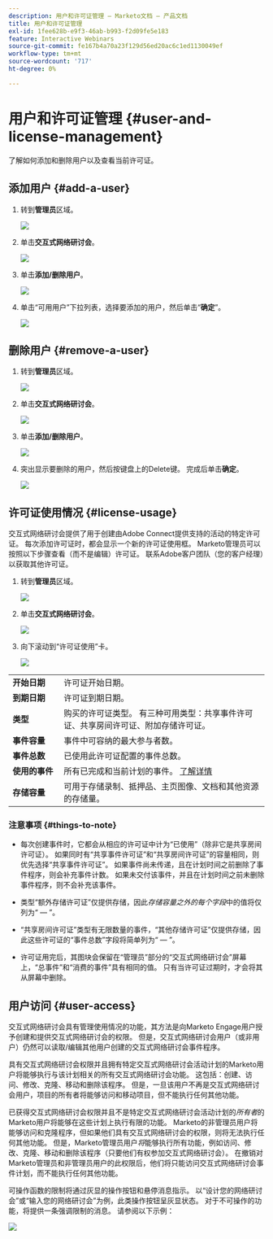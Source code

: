 ```yaml
---
description: 用户和许可证管理 — Marketo文档 — 产品文档
title: 用户和许可证管理
exl-id: 1fee628b-e9f3-46ab-b993-f2d09fe5e183
feature: Interactive Webinars
source-git-commit: fe167b4a70a23f129d56ed20ac6c1ed1130049ef
workflow-type: tm+mt
source-wordcount: '717'
ht-degree: 0%

---
```


# 用户和许可证管理 {#user-and-license-management}

了解如何添加和删除用户以及查看当前许可证。

## 添加用户 {#add-a-user}

1. 转到&#x200B;**管理员**&#x200B;区域。

   ![](assets/user-and-license-management-1.png)

1. 单击&#x200B;**交互式网络研讨会**。

   ![](assets/user-and-license-management-2.png)

1. 单击&#x200B;**添加/删除用户**。

   ![](assets/user-and-license-management-3.png)

1. 单击“可用用户”下拉列表，选择要添加的用户，然后单击“**确定**”。

   ![](assets/user-and-license-management-4.png)

## 删除用户 {#remove-a-user}

1. 转到&#x200B;**管理员**&#x200B;区域。

   ![](assets/user-and-license-management-5.png)

1. 单击&#x200B;**交互式网络研讨会**。

   ![](assets/user-and-license-management-6.png)

1. 单击&#x200B;**添加/删除用户**。

   ![](assets/user-and-license-management-7.png)

1. 突出显示要删除的用户，然后按键盘上的Delete键。 完成后单击&#x200B;**确定**。

   ![](assets/user-and-license-management-8.png)

## 许可证使用情况 {#license-usage}

交互式网络研讨会提供了用于创建由Adobe Connect提供支持的活动的特定许可证。 每次添加许可证时，都会显示一个新的许可证使用框。 Marketo管理员可以按照以下步骤查看（而不是编辑）许可证。 联系Adobe客户团队（您的客户经理）以获取其他许可证。

1. 转到&#x200B;**管理员**&#x200B;区域。

   ![](assets/user-and-license-management-9.png)

1. 单击&#x200B;**交互式网络研讨会**。

   ![](assets/user-and-license-management-10.png)

1. 向下滚动到“许可证使用”卡。

   ![](assets/user-and-license-management-11.png)

<table>
  <tr>
   <td width="20%"><b>开始日期</b></td>
   <td width="80%">许可证开始日期。</td>
  </tr>
  <tr>
   <td width="20%"><b>到期日期</b></td>
   <td width="80%">许可证到期日期。</td>
  </tr>
  <tr>
   <td width="20%"><b>类型</b></td>
   <td width="80%">购买的许可证类型。 有三种可用类型：共享事件许可证、共享房间许可证、附加存储许可证。</td>
  </tr>
  <tr>
   <td width="20%"><b>事件容量</b></td>
   <td width="80%">事件中可容纳的最大参与者数。</td>
  </tr>
  <tr>
   <td width="20%"><b>事件总数</b></td>
   <td width="80%">已使用此许可证配置的事件总数。</td>
  </tr>
  <tr>
   <td width="20%"><b>使用的事件</b></td>
   <td width="80%">所有已完成和当前计划的事件。 <a href="#things-to-note">了解详情</a></td>
  </tr>
  <tr>
   <td width="20%"><b>存储容量</b></td>
   <td width="80%">可用于存储录制、抵押品、主页图像、文档和其他资源的存储量。</td>
  </tr>
  </tbody>
</table>

### 注意事项 {#things-to-note}

* 每次创建事件时，它都会从相应的许可证中计为“已使用”（除非它是共享房间许可证）。 如果同时有“共享事件许可证”和“共享房间许可证”的容量相同，则优先选择“共享事件许可证”。 如果事件尚未传递，且在计划时间之前删除了事件程序，则会补充事件计数。 如果未交付该事件，并且在计划时间之前未删除事件程序，则不会补充该事件。

* 类型“额外存储许可证”仅提供存储，因此&#x200B;_存储容量之外的每个字段_&#x200B;中的值将仅列为“ — ”。

* “共享房间许可证”类型有无限数量的事件，“其他存储许可证”仅提供存储，因此这些许可证的“事件总数”字段将简单列为“ — ”。

* 许可证用完后，其图块会保留在“管理员”部分的“交互式网络研讨会”屏幕上，“总事件”和“消费的事件”具有相同的值。 只有当许可证过期时，才会将其从屏幕中删除。

## 用户访问 {#user-access}

交互式网络研讨会具有管理使用情况的功能，其方法是向Marketo Engage用户授予创建和提供交互式网络研讨会的权限。 但是，交互式网络研讨会用户（或非用户）仍然可以读取/编辑其他用户创建的交互式网络研讨会事件程序。

具有交互式网络研讨会权限并且拥有特定交互式网络研讨会活动计划的Marketo用户将能够执行与该计划相关的所有交互式网络研讨会功能。 这包括：创建、访问、修改、克隆、移动和删除该程序。 但是，一旦该用户不再是交互式网络研讨会用户，项目的所有者将能够访问和移动项目，但不能执行任何其他功能。

已获得交互式网络研讨会权限并且不是特定交互式网络研讨会活动计划的&#x200B;_所有者_&#x200B;的Marketo用户将能够在这些计划上执行有限的功能。 Marketo的非管理员用户将能够访问和克隆程序，但如果他们具有交互式网络研讨会的权限，则将无法执行任何其他功能。 但是，Marketo管理员用户&#x200B;_将_&#x200B;能够执行所有功能，例如访问、修改、克隆、移动和删除该程序（只要他们有权参加交互式网络研讨会）。 在撤销对Marketo管理员和非管理员用户的此权限后，他们将只能访问交互式网络研讨会事件计划，而不能执行任何其他功能。

可操作函数的限制将通过灰显的操作按钮和悬停消息指示。 以“设计您的网络研讨会”或“输入您的网络研讨会”为例，此类操作按钮呈灰显状态。 对于不可操作的功能，将提供一条强调限制的消息。 请参阅以下示例：

![](assets/user-and-license-management-12.png)
